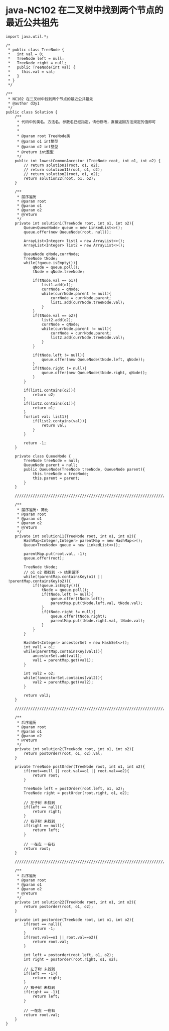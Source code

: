 # java-NC102 在二叉树中找到两个节点的最近公共祖先


    import java.util.*;
    
    /*
     * public class TreeNode {
     *   int val = 0;
     *   TreeNode left = null;
     *   TreeNode right = null;
     *   public TreeNode(int val) {
     *     this.val = val;
     *   }
     * }
     */
    
    /**
     * NC102 在二叉树中找到两个节点的最近公共祖先
     * @author d3y1
     */
    public class Solution {
        /**
         * 代码中的类名、方法名、参数名已经指定，请勿修改，直接返回方法规定的值即可
         *
         *
         * @param root TreeNode类 
         * @param o1 int整型 
         * @param o2 int整型 
         * @return int整型
         */
        public int lowestCommonAncestor (TreeNode root, int o1, int o2) {
            // return solution1(root, o1, o2);
            // return solution11(root, o1, o2);
            // return solution2(root, o1, o2);
            return solution22(root, o1, o2);
        }
    
        /**
         * 层序遍历
         * @param root
         * @param o1
         * @param o2
         * @return
         */
        private int solution1(TreeNode root, int o1, int o2){
            Queue<QueueNode> queue = new LinkedList<>();
            queue.offer(new QueueNode(root, null));
    
            ArrayList<Integer> list1 = new ArrayList<>();
            ArrayList<Integer> list2 = new ArrayList<>();
    
            QueueNode qNode,currNode;
            TreeNode tNode;
            while(!queue.isEmpty()){
                qNode = queue.poll();
                tNode = qNode.treeNode;
    
                if(tNode.val == o1){
                    list1.add(o1);
                    currNode = qNode;
                    while(currNode.parent != null){
                        currNode = currNode.parent;
                        list1.add(currNode.treeNode.val);
                    }
                }
                if(tNode.val == o2){
                    list2.add(o2);
                    currNode = qNode;
                    while(currNode.parent != null){
                        currNode = currNode.parent;
                        list2.add(currNode.treeNode.val);
                    }
                }
    
                if(tNode.left != null){
                    queue.offer(new QueueNode(tNode.left, qNode));
                }
                if(tNode.right != null){
                    queue.offer(new QueueNode(tNode.right, qNode));
                }
            }
    
            if(list1.contains(o2)){
                return o2;
            }
            if(list2.contains(o1)){
                return o1;
            }
            for(int val: list1){
                if(list2.contains(val)){
                    return val;
                }
            }
    
            return -1;
        }
        
        private class QueueNode {
            TreeNode treeNode = null;
            QueueNode parent = null;
            public QueueNode(TreeNode treeNode, QueueNode parent){
                this.treeNode = treeNode;
                this.parent = parent;
            }
        }
        
        /////////////////////////////////////////////////////////////////////////////////////////
    
        /**
         * 层序遍历: 简化
         * @param root
         * @param o1
         * @param o2
         * @return
         */
        private int solution11(TreeNode root, int o1, int o2){
            HashMap<Integer,Integer> parentMap = new HashMap<>();
            Queue<TreeNode> queue = new LinkedList<>();
    
            parentMap.put(root.val, -1);
            queue.offer(root);
    
            TreeNode tNode;
            // o1 o2 都找到 -> 结束循环
            while(!parentMap.containsKey(o1) || !parentMap.containsKey(o2)){
                if(!queue.isEmpty()){
                    tNode = queue.poll();
                    if(tNode.left != null){
                        queue.offer(tNode.left);
                        parentMap.put(tNode.left.val, tNode.val);
                    }
                    if(tNode.right != null){
                        queue.offer(tNode.right);
                        parentMap.put(tNode.right.val, tNode.val);
                    }
                }
            }
    
            HashSet<Integer> ancestorSet = new HashSet<>();
            int val1 = o1;
            while(parentMap.containsKey(val1)){
                ancestorSet.add(val1);
                val1 = parentMap.get(val1);
            }
    
            int val2 = o2;
            while(!ancestorSet.contains(val2)){
                val2 = parentMap.get(val2);
            }
    
            return val2;
        }
    
        /////////////////////////////////////////////////////////////////////////////////////////
    
        /**
         * 后序遍历
         * @param root
         * @param o1
         * @param o2
         * @return
         */
        private int solution2(TreeNode root, int o1, int o2){
            return postOrder(root, o1, o2).val;
        }
    
        private TreeNode postOrder(TreeNode root, int o1, int o2){
            if(root==null || root.val==o1 || root.val==o2){
                return root;
            }
    
            TreeNode left = postOrder(root.left, o1, o2);
            TreeNode right = postOrder(root.right, o1, o2);
    
            // 左子树 未找到
            if(left == null){
                return right;
            }
            // 右子树 未找到
            if(right == null){
                return left;
            }
    
            // 一在左 一在右
            return root;
        }
    
        /////////////////////////////////////////////////////////////////////////////////////////
    
        /**
         * 后序遍历
         * @param root
         * @param o1
         * @param o2
         * @return
         */
        private int solution22(TreeNode root, int o1, int o2){
            return postorder(root, o1, o2);
        }
    
        private int postorder(TreeNode root, int o1, int o2){
            if(root == null){
                return -1;
            }
            if(root.val==o1 || root.val==o2){
                return root.val;
            }
    
            int left = postorder(root.left, o1, o2);
            int right = postorder(root.right, o1, o2);
    
            // 左子树 未找到
            if(left == -1){
                return right;
            }
            // 右子树 未找到
            if(right == -1){
                return left;
            }
    
            // 一在左 一在右
            return root.val;
        }
    }

  

